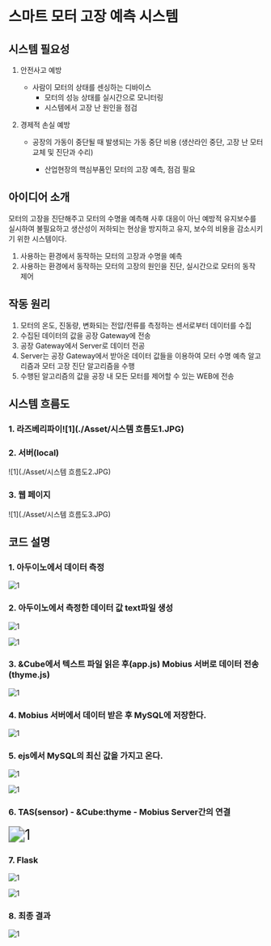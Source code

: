 # 스마트 모터 고장 예측 시스템



## 시스템 필요성

1. 안전사고 예방

   - 사람이 모터의 상태를 센싱하는 디바이스
     - 모터의 성능 상태를 실시간으로 모니터링
     - 시스템에서 고장 난 원인을 점검

2. 경제적 손실 예방

   - 공장의 가동이 중단될 때 발생되는 가동 중단 비용 (생산라인 중단, 고장 난 모터 교체 및 진단과 수리)

     - 산업현장의 핵심부품인 모터의 고장 예측, 점검 필요

     

## 아이디어 소개

모터의 고장을 진단해주고 모터의 수명을 예측해 사후 대응이 아닌 예방적 유지보수를 실시하여 불필요하고 생산성이 저하되는 현상을 방지하고 유지, 보수의 비용을 감소시키기 위한 시스템이다.

1. 사용하는 환경에서 동작하는 모터의 고장과 수명을 예측
2. 사용하는 환경에서 동작하는 모터의 고장의 원인을 진단, 실시간으로 모터의 동작 제어



## 작동 원리

1. 모터의 온도, 진동량, 변화되는 전압/전류를 측정하는 센서로부터 데이터를 수집
2. 수집된 데이터의 값을 공장 Gateway에 전송
3. 공장 Gateway에서 Server로 데이터 전공
4. Server는 공장 Gateway에서 받아온 데이터 값들을 이용하여 모터 수명 예측 알고리즘과 모터 고장 진단 알고리즘을 수행
5. 수행된 알고리즘의 값을 공장 내 모든 모터를 제어할 수 있는 WEB에 전송



## 시스템 흐름도

### 1. 라즈베리파이![1](./Asset/시스템 흐름도1.JPG)

### 2. 서버(local)

![1](./Asset/시스템 흐름도2.JPG)

### 3. 웹 페이지

![1](./Asset/시스템 흐름도3.JPG)

## 코드 설명

### 1. 아두이노에서 데이터 측정

![1](./Asset/1.JPG)

### 2. 아두이노에서 측정한 데이터 값 text파일 생성

![1](./Asset/2.JPG)

![1](./Asset/3.JPG)

### 3. &Cube에서 텍스트 파일 읽은 후(app.js) Mobius 서버로 데이터 전송(thyme.js)

![1](./Asset/4.JPG)

### 4. Mobius 서버에서 데이터 받은 후 MySQL에 저장한다.

![1](./Asset/5.JPG)

### 5. ejs에서 MySQL의 최신 값을 가지고 온다.

![1](./Asset/6.JPG)

![1](./Asset/7.JPG)

### 6. TAS(sensor) - &Cube:thyme - Mobius Server간의 연결

<img src="./Asset/8.JPG" alt="1" style="zoom:200%;" />

### 7. Flask

![1](./Asset/9.JPG)

![1](./Asset/10.JPG)

### 8. 최종 결과

![1](./Asset/11.JPG)